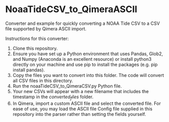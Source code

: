 # NoaaTideCSV_to_QimeraASCII
Converter and example for quickly converting a NOAA Tide CSV to a CSV file supported by Qimera ASCII import.

Instructions for this converter:
1. Clone this repository.
2. Ensure you have set up a Python environment that uses Pandas, Glob2, and Numpy (Anaconda is an excellent resource) or install python3 directly on your machine and use pip to install the packages (e.g. pip install pandas).
3. Copy the files you want to convert into this folder. The code will convert all CSV files in this directory.
4. Run the noaaTideCSV_to_QimeraCSV.py Python file. 
5. Your new CSVs will appear with a new filename that includes the timestamp in the $converted_files$ folder.
6. In Qimera, import a custom ASCII file and select the converted file. For ease of use, you may load the ASCII file Config file supplied in this repository into the parser rather than setting the fields yourself.
